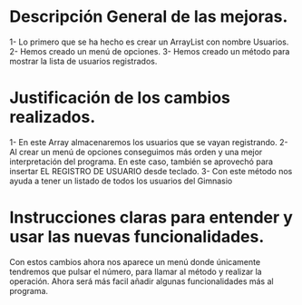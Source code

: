 
# Descripción General de las mejoras.


1- Lo primero que se ha hecho es crear un ArrayList con nombre Usuarios.
2- Hemos creado un menú de opciones.
3- Hemos creado un método para mostrar la lista de usuarios registrados.


# Justificación de los cambios realizados.


1- En este Array almacenaremos los usuarios que se vayan registrando.
2- Al crear un menú de opciones conseguimos más orden y una mejor interpretación del programa. 
   En este caso, también se aprovechó para insertar EL REGISTRO DE USUARIO desde teclado.
3- Con este método nos ayuda a tener un listado de todos los usuarios del Gimnasio


# Instrucciones claras para entender y usar las nuevas funcionalidades.


Con estos cambios ahora nos aparece un menú donde únicamente tendremos que pulsar el número, para llamar al método y realizar la operación.
Ahora será más facil añadir algunas funcionalidades más al programa.






